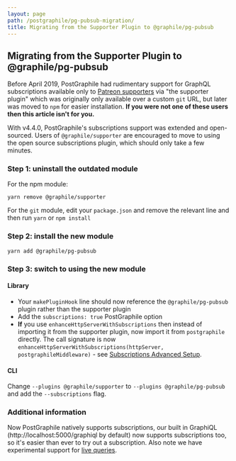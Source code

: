 ```yaml
---
layout: page
path: /postgraphile/pg-pubsub-migration/
title: Migrating from the Supporter Plugin to @graphile/pg-pubsub
---
```


## Migrating from the Supporter Plugin to @graphile/pg-pubsub

Before April 2019, PostGraphile had rudimentary support for GraphQL
subscriptions available only to [Patreon supporters](/sponsor/) via "the
supporter plugin" which was originally only available over a custom `git` URL,
but later was moved to `npm` for easier installation. **If you were not one of
these users then this article isn't for you.**

With v4.4.0, PostGraphile's subscriptions support was extended and
open-sourced. Users of `@graphile/supporter` are encouraged to move
to using the open source subscriptions plugin, which should only
take a few minutes.

### Step 1: uninstall the outdated module

For the npm module:

```
yarn remove @graphile/supporter
```

For the `git` module, edit your `package.json` and remove the relevant line and then run `yarn` or `npm install`

### Step 2: install the new module

```
yarn add @graphile/pg-pubsub
```

### Step 3: switch to using the new module

#### Library

- Your `makePluginHook` line should now reference the `@graphile/pg-pubsub` plugin rather than the supporter plugin
- Add the `subscriptions: true` PostGraphile option
- **If** you use `enhanceHttpServerWithSubscriptions` then instead of importing it from the supporter plugin, now import it from `postgraphile` directly. The call signature is now `enhanceHttpServerWithSubscriptions(httpServer, postgraphileMiddleware)` - see [Subscriptions Advanced Setup](/postgraphile/subscriptions/#advanced-setup).

#### CLI

Change `--plugins @graphile/supporter` to `--plugins @graphile/pg-pubsub` and add the `--subscriptions` flag.

### Additional information

Now PostGraphile natively supports subscriptions, our built in GraphiQL
(http://localhost:5000/graphiql by default) now supports subscriptions too, so
it's easier than ever to try out a subscription. Also note we have experimental
support for [live queries](/postgraphile/live-queries/).
